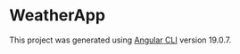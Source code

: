 # WeatherApp
This project was generated using [Angular CLI](https://github.com/angular/angular-cli) version 19.0.7.

